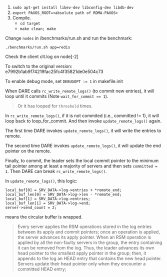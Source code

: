 1. `sudo apt-get install libev-dev libconfig-dev libdb-dev`
2. `export PAXOS_ROOT=<absolute path of RDMA-PAXOS>`
3. Compile.
   - `cd target`
   - `make clean; make`

Change `nodes` in /benchmarks/run.sh and run the benchmark:
```
./benchmarks/run.sh app=redis
```

Check the client clt.log on node[-2]

To switch to the original version: e7992b1ab9f74219fac25fc4f35821de0e504c73

To enable debug mode, set `DEBUGOPT := 1` in makefile.init

When DARE calls `rc_write_remote_logs()` (to commit new entries), it will loop until it commits (Note `wait_for_commit == 1`).

> Or it has looped for `threshold` times.

In `rc_write_remote_logs()`, if it is not commited (i.e., committed != 1), it will loop back to loop_for_commit.
And then invoke `update_remote_logs()` again.

The first time DARE invokes `update_remote_logs()`, it will write the entries to remote.

The second time DARE invokes `update_remote_logs()`, it will update the end pointer on the remote.

Finally, to commit, the leader sets the local commit pointer to the minimum tail pointer among at
least a majority of servers and then sets `committed = 1`. Then DARE can break `rc_write_remote_logs()`.

In `update_remote_logs()`, this logic:
```
local_buf[0] = SRV_DATA->log->entries + *remote_end;
local_buf_len[0] = SRV_DATA->log->len - *remote_end;
local_buf[1] = SRV_DATA->log->entries;
local_buf_len[1] = SRV_DATA->log->end;
server->send_count = 2;
```
means the circular buffer is wrapped.

> Every server applies the RSM operations stored in the log entries between its apply and commit pointers; once an operation is applied, the server advances its apply pointer. When an RSM operation is applied by all the non-faulty servers in the group, the entry containing it can be removed from the log. Thus, the leader advances its own head pointer to the smallest apply pointer in the group; then, it appends to the log an HEAD entry that contains the new head pointer. Servers update their head pointer only when they encounter a committed HEAD entry;
